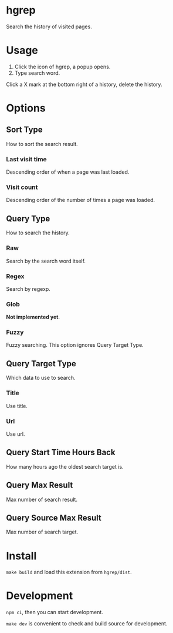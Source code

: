 # hgrep

Search the history of visited pages.

# Usage

1. Click the icon of hgrep, a popup opens.
2. Type search word.

Click a X mark at the bottom right of a history, delete the history.

# Options

## Sort Type

How to sort the search result.

### Last visit time

Descending order of when a page was last loaded.

### Visit count

Descending order of the number of times a page was loaded.

## Query Type

How to search the history.

### Raw

Search by the search word itself.

### Regex

Search by regexp.

### Glob

**Not implemented yet**.

### Fuzzy

Fuzzy searching.
This option ignores Query Target Type.

## Query Target Type

Which data to use to search.

### Title

Use title.

### Url

Use url.

## Query Start Time Hours Back

How many hours ago the oldest search target is.

## Query Max Result

Max number of search result.

## Query Source Max Result

Max number of search target.

# Install

`make build` and load this extension from `hgrep/dist`.

# Development

`npm ci`, then you can start development.

`make dev` is convenient to check and build source for development.
